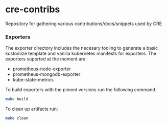 # cre-contribs
Repository for gathering various contributions/docs/snippets used by CRE

### Exporters

The exporter directory includes the necesary tooling to generate a basic kustomize template and vanilla kubernetes manifests for exporters. The exporters suported at the moment are:

- prometheus-node-exporter
- prometheus-mongodb-exporter
- kube-state-metrics

To build exporters with the pinned versions run the following command

```bash
make build
```

To clean up artifacts run:
```bash
make clean
```
